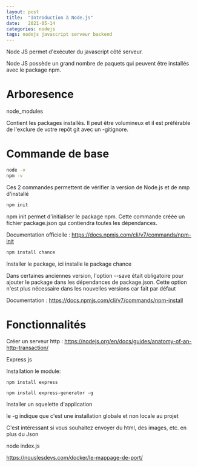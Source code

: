 ```yaml
---
layout: post
title:  "Introduction à Node.js"
date:   2021-05-14
categories: nodejs
tags: nodejs javascript serveur backend
---
```




Node JS permet d'exécuter du javascript côté serveur.

Node JS possède un grand nombre de paquets qui peuvent être installés avec le package npm.

# Arboresence

node_modules

Contient les packages installés. Il peut être volumineux et il est préférable de l'exclure de votre repôt git avec un -gitignore.

# Commande de base

```bash
node -v
npm -v
```

Ces 2 commandes permettent de vérifier la version de Node.js et de nmp d'installé



```bash
npm init
```

npm init permet d'initialiser le package npm. Cette commande créée un fichier package.json qui contiendra toutes les dépendances.

Documentation officielle : https://docs.npmjs.com/cli/v7/commands/npm-init



```bash
npm install chance
```

Installer le package, ici installe le package chance

Dans certaines anciennes version, l'option --save était obligatoire pour ajouter le package dans les dépendances de package.json. Cette option n'est plus nécessaire dans les nouvelles versions car fait par défaut

Documentation : https://docs.npmjs.com/cli/v7/commands/npm-install



# Fonctionnalités 

Créer un serveur http : https://nodejs.org/en/docs/guides/anatomy-of-an-http-transaction/

Express js

Installation le module: 

```
npm install express
```



```
npm install express-generator -g
```

Installer un squelette d'application 

le -g indique que c'est une installation globale et non locale au projet

C'est intéressant si vous souhaitez envoyer du html, des images, etc. en plus du Json

node index.js



https://nouslesdevs.com/docker/le-mappage-de-port/